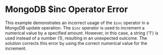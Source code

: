 # MongoDB $inc Operator Error
This example demonstrates an incorrect usage of the `$inc` operator in a MongoDB update operation.
The `$inc` operator is used to increment a numerical value by a specified amount.  However, in this case, a string ('1') is used instead of a number (1), resulting in an unexpected outcome.
The solution corrects this error by using the correct numerical value for the increment.
